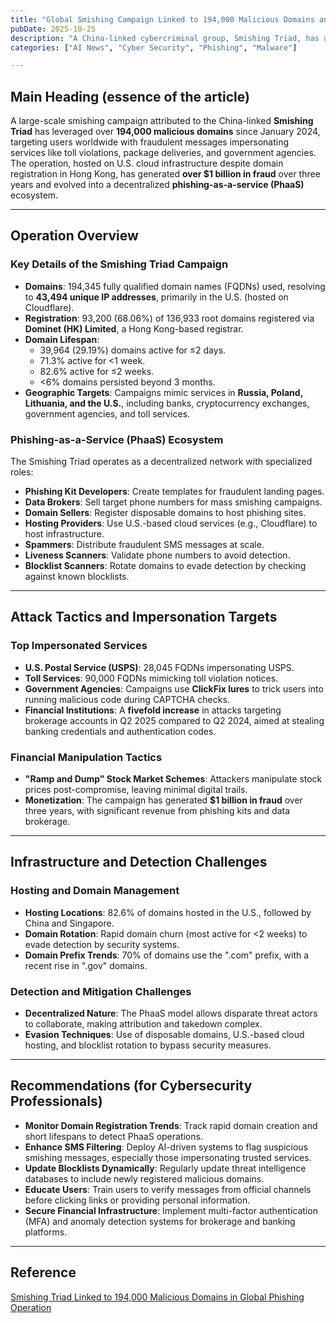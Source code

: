 ```yaml
---
title: "Global Smishing Campaign Linked to 194,000 Malicious Domains and Over $1 Billion in Fraud"
pubDate: 2025-10-25
description: "A China-linked cybercriminal group, Smishing Triad, has used 194,000 malicious domains since 2024 to execute a global phishing operation, generating over $1 billion in fraud through smishing attacks targeting financial and government services."
categories: ["AI News", "Cyber Security", "Phishing", "Malware"]

---
```


## Main Heading (essence of the article)

A large-scale smishing campaign attributed to the China-linked **Smishing Triad** has leveraged over **194,000 malicious domains** since January 2024, targeting users worldwide with fraudulent messages impersonating services like toll violations, package deliveries, and government agencies. The operation, hosted on U.S. cloud infrastructure despite domain registration in Hong Kong, has generated **over $1 billion in fraud** over three years and evolved into a decentralized **phishing-as-a-service (PhaaS)** ecosystem.

---

## Operation Overview

### Key Details of the Smishing Triad Campaign
- **Domains**: 194,345 fully qualified domain names (FQDNs) used, resolving to **43,494 unique IP addresses**, primarily in the U.S. (hosted on Cloudflare).
- **Registration**: 93,200 (68.06%) of 136,933 root domains registered via **Dominet (HK) Limited**, a Hong Kong-based registrar.
- **Domain Lifespan**: 
  - 39,964 (29.19%) domains active for ≤2 days.
  - 71.3% active for <1 week.
  - 82.6% active for ≤2 weeks.
  - <6% domains persisted beyond 3 months.
- **Geographic Targets**: Campaigns mimic services in **Russia, Poland, Lithuania, and the U.S.**, including banks, cryptocurrency exchanges, government agencies, and toll services.

### Phishing-as-a-Service (PhaaS) Ecosystem
The Smishing Triad operates as a decentralized network with specialized roles:
- **Phishing Kit Developers**: Create templates for fraudulent landing pages.
- **Data Brokers**: Sell target phone numbers for mass smishing campaigns.
- **Domain Sellers**: Register disposable domains to host phishing sites.
- **Hosting Providers**: Use U.S.-based cloud services (e.g., Cloudflare) to host infrastructure.
- **Spammers**: Distribute fraudulent SMS messages at scale.
- **Liveness Scanners**: Validate phone numbers to avoid detection.
- **Blocklist Scanners**: Rotate domains to evade detection by checking against known blocklists.

---

## Attack Tactics and Impersonation Targets

### Top Impersonated Services
- **U.S. Postal Service (USPS)**: 28,045 FQDNs impersonating USPS.
- **Toll Services**: 90,000 FQDNs mimicking toll violation notices.
- **Government Agencies**: Campaigns use **ClickFix lures** to trick users into running malicious code during CAPTCHA checks.
- **Financial Institutions**: A **fivefold increase** in attacks targeting brokerage accounts in Q2 2025 compared to Q2 2024, aimed at stealing banking credentials and authentication codes.

### Financial Manipulation Tactics
- **"Ramp and Dump" Stock Market Schemes**: Attackers manipulate stock prices post-compromise, leaving minimal digital trails.
- **Monetization**: The campaign has generated **$1 billion in fraud** over three years, with significant revenue from phishing kits and data brokerage.

---

## Infrastructure and Detection Challenges

### Hosting and Domain Management
- **Hosting Locations**: 82.6% of domains hosted in the U.S., followed by China and Singapore.
- **Domain Rotation**: Rapid domain churn (most active for <2 weeks) to evade detection by security systems.
- **Domain Prefix Trends**: 70% of domains use the ".com" prefix, with a recent rise in ".gov" domains.

### Detection and Mitigation Challenges
- **Decentralized Nature**: The PhaaS model allows disparate threat actors to collaborate, making attribution and takedown complex.
- **Evasion Techniques**: Use of disposable domains, U.S.-based cloud hosting, and blocklist rotation to bypass security measures.

---

## Recommendations (for Cybersecurity Professionals)

- **Monitor Domain Registration Trends**: Track rapid domain creation and short lifespans to detect PhaaS operations.
- **Enhance SMS Filtering**: Deploy AI-driven systems to flag suspicious smishing messages, especially those impersonating trusted services.
- **Update Blocklists Dynamically**: Regularly update threat intelligence databases to include newly registered malicious domains.
- **Educate Users**: Train users to verify messages from official channels before clicking links or providing personal information.
- **Secure Financial Infrastructure**: Implement multi-factor authentication (MFA) and anomaly detection systems for brokerage and banking platforms.

---

## Reference
[Smishing Triad Linked to 194,000 Malicious Domains in Global Phishing Operation](https://thehackernews.com/2025/10/smishing-triad-linked-to-194000.html)
